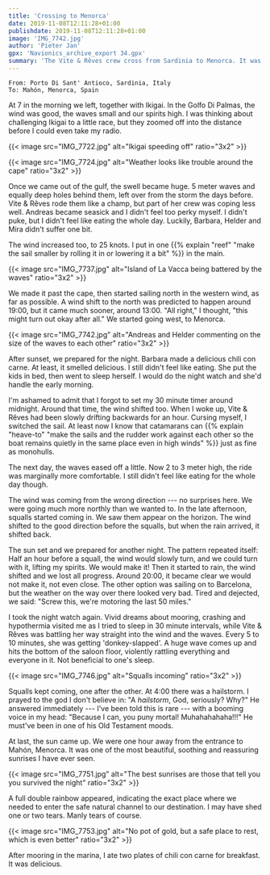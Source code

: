 ```yaml
---
title: 'Crossing to Menorca'
date: 2019-11-08T12:11:28+01:00
publishdate: 2019-11-08T12:11:28+01:00
image: 'IMG_7742.jpg'
author: 'Pieter Jan'
gpx: 'Navionics_archive_export 34.gpx'
summary: 'The Vite & Rêves crew cross from Sardinia to Menorca. It was wild but went okay.'
---
```


`From: Porto Di Sant' Antioco, Sardinia, Italy`<br/>
`To: Mahón, Menorca, Spain`

At 7 in the morning we left, together with Ikigai. In the Golfo Di Palmas, the wind was good, the waves small and our spirits high. I was thinking about challenging Ikigai to a little race, but they zoomed off into the distance before I could even take my radio.

{{< image src="IMG_7722.jpg" alt="Ikigai speeding off" ratio="3x2" >}}

{{< image src="IMG_7724.jpg" alt="Weather looks like trouble around the cape" ratio="3x2" >}}

Once we came out of the gulf, the swell became huge. 5 meter waves and equally deep holes behind them, left over from the storm the days before. Vite & Rêves rode them like a champ, but part of her crew was coping less well. Andreas became seasick and I didn't feel too perky myself. I didn't puke, but I didn't feel like eating the whole day. Luckily, Barbara, Helder and Mira didn't suffer one bit.

The wind increased too, to 25 knots. I put in one {{% explain "reef" "make the sail smaller by rolling it in or lowering it a bit" %}} in the main.

{{< image src="IMG_7737.jpg" alt="Island of La Vacca being battered by the waves" ratio="3x2" >}}

We made it past the cape, then started sailing north in the western wind, as far as possible. A wind shift to the north was predicted to happen around 19:00, but it came much sooner, around 13:00. "All right," I thought, "this might turn out okay after all." We started going west, to Menorca.

{{< image src="IMG_7742.jpg" alt="Andreas and Helder commenting on the size of the waves to each other" ratio="3x2" >}}

After sunset, we prepared for the night. Barbara made a delicious chili con carne. At least, it smelled delicious. I still didn't feel like eating. She put the kids in bed, then went to sleep herself. I would do the night watch and she'd handle the early morning.

I'm ashamed to admit that I forgot to set my 30 minute timer around midnight. Around that time, the wind shifted too. When I woke up, Vite & Rêves had been slowly drifting backwards for an hour. Cursing myself, I switched the sail. At least now I know that catamarans can {{% explain "heave-to" "make the sails and the rudder work against each other so the boat remains quietly in the same place even in high winds" %}} just as fine as monohulls.

The next day, the waves eased off a little. Now 2 to 3 meter high, the ride was marginally more comfortable. I still didn't feel like eating for the whole day though.

The wind was coming from the wrong direction --- no surprises here. We were going much more northly than we wanted to. In the late afternoon, squalls started coming in. We saw them appear on the horizon. The wind shifted to the good direction before the squalls, but when the rain arrived, it shifted back.

The sun set and we prepared for another night. The pattern repeated itself: Half an hour before a squall, the wind would slowly turn, and we could turn with it, lifting my spirits. We would make it! Then it started to rain, the wind shifted and we lost all progress. Around 20:00, it became clear we would not make it, not even close. The other option was sailing on to Barcelona, but the weather on the way over there looked very bad. Tired and dejected, we said: "Screw this, we're motoring the last 50 miles."

I took the night watch again. Vivid dreams about mooring, crashing and hypothermia visited me as I tried to sleep in 30 minute intervals, while Vite & Rêves was battling her way straight into the wind and the waves. Every 5 to 10 minutes, she was getting 'donkey-slapped'. A huge wave comes up and hits the bottom of the saloon floor, violently rattling everything and everyone in it. Not beneficial to one's sleep.

{{< image src="IMG_7746.jpg" alt="Squalls incoming" ratio="3x2" >}}

Squalls kept coming, one after the other. At 4:00 there was a hailstorm. I prayed to the god I don't believe in: "A _hailstorm_, God, seriously? Why?" He answered immediately --- I've been told this is rare --- with a booming voice in my head: "Because I can, you puny mortal! Muhahahahaha!!!" He must've been in one of his Old Testament moods.

At last, the sun came up. We were one hour away from the entrance to Mahón, Menorca. It was one of the most beautiful, soothing and reassuring sunrises I have ever seen.

{{< image src="IMG_7751.jpg" alt="The best sunrises are those that tell you you survived the night" ratio="3x2" >}}

A full double rainbow appeared, indicating the exact place where we needed to enter the safe natural channel to our destination. I may have shed one or two tears. Manly tears of course.

{{< image src="IMG_7753.jpg" alt="No pot of gold, but a safe place to rest, which is even better" ratio="3x2" >}}

After mooring in the marina, I ate two plates of chili con carne for breakfast. It was delicious.
